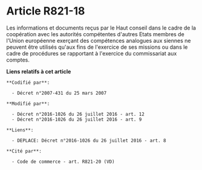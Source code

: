# Article R821-18

Les informations et documents reçus par le Haut conseil dans le cadre de la coopération avec les autorités compétentes
d'autres Etats membres de l'Union européenne exerçant des compétences analogues aux siennes ne peuvent être utilisés qu'aux
fins de l'exercice de ses missions ou dans le cadre de procédures se rapportant à l'exercice du commissariat aux comptes.

**Liens relatifs à cet article**

	**Codifié par**:

	  - Décret n°2007-431 du 25 mars 2007

	**Modifié par**:

	  - Décret n°2016-1026 du 26 juillet 2016 - art. 12
	  - Décret n°2016-1026 du 26 juillet 2016 - art. 9

	**Liens**:

	  - DEPLACE: Décret n°2016-1026 du 26 juillet 2016 - art. 8

	**Cité par**:

	  - Code de commerce - art. R821-20 (VD)
